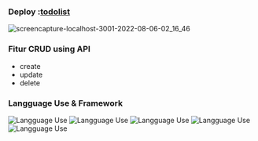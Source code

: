 ### Deploy :[todolist](https://to-do-list-app-henna-xi.vercel.app/)



![screencapture-localhost-3001-2022-08-06-02_16_46](https://user-images.githubusercontent.com/105417100/183146146-d30ef271-6a15-494d-8c71-2191c952a056.png)



### Fitur CRUD using API
- create
- update
- delete

### Langguage Use & Framework

![Langguage Use](https://img.shields.io/badge/1.-REACTJS-Success)
![Langguage Use](https://img.shields.io/badge/2.-JAVASCRIPT-important)
![Langguage Use](https://img.shields.io/badge/3.-TAILWIND-informational)
![Langguage Use](https://img.shields.io/badge/3.-HTML-muted)
![Langguage Use](https://img.shields.io/badge/3.-CSS-informational)
